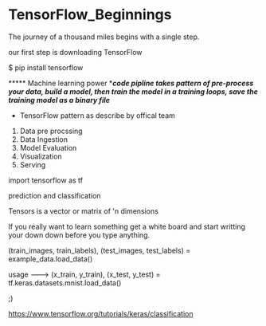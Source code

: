 # TensorFlow_Beginnings
The journey of a thousand miles begins with a single step.

our first step is downloading TensorFlow

$ pip install tensorflow


***** Machine learning power 
****code pipline takes pattern of pre-process your data, build a model, then train the model in a training loops, save the training model as a binary file***


- TensorFlow pattern as describe by offical team

1. Data pre procssing 
2. Data Ingestion
3. Model Evaluation
4. Visualization
5. Serving

import tensorflow as tf

prediction and classification


Tensors is a vector or matrix of 'n dimensions 

If you really want to learn something get a white board and start writting your down down before you type anything.


(train_images, train_labels), (test_images, test_labels) = example_data.load_data()

usage --->  (x_train, y_train), (x_test, y_test) = tf.keras.datasets.mnist.load_data()

;)

https://www.tensorflow.org/tutorials/keras/classification
